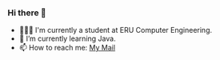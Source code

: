### Hi there 👋
- 👩🏼‍💻 I'm currently a student at ERU Computer Engineering.
- 🌱 I’m currently learning Java.
- 📫 How to reach me: [My Mail](mailto:eminekilic2001@gmail.com)




